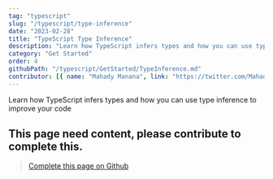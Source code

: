 ```yaml
---
tag: "typescript"
slug: "/typescript/type-inference"
date: "2023-02-28"
title: "TypeScript Type Inference"
description: "Learn how TypeScript infers types and how you can use type inference to improve your code"
category: "Get Started"
order: 4
githubPath: "/typescript/GetStarted/TypeInference.md"
contributor: [{ name: "Mahady Manana", link: "https://twitter.com/MahadyManana" }]
---
```



Learn how TypeScript infers types and how you can use type inference to improve your code

## This page need content, please contribute to complete this.


> <a href="https://github.com/mahady-manana/betatuto-docs/tree/main/docs/typescript/GetStarted/TypeInference.md" target="_blank">Complete this page on Github</a>




